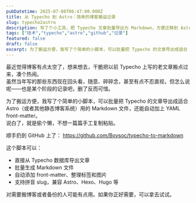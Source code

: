 ```yaml
---
pubDatetime: 2025-07-08T06:47:00.000Z
title: 从 Typecho 到 Astro：简单的博客搬运记录
slug: typecho2astro
description: 写了个小工具，把 Typecho 文章批量导出为 Markdown，方便迁移到 Astro。纯粹记录一下。
tags: ["技术","typecho","astro","github","记录"]
featured: false
draft: false
excerpt: 为了搬运方便，我写了个简单的小脚本，可以批量把 Typecho 的文章导出成适合 Astro（或者其他静态博客系统）用的 Markdown 文件，还能自动加上 YAML front-matter。  
---
```


最近觉得博客有点太空了，想来想去，干脆把以前 Typecho 上写的老文章搬点过来，凑个热闹。  
虽然当年写的那些东西现在回头看，随意、碎碎念，甚至有点不忍直视，但怎么说呢——也是某个阶段的记录吧，删了反而可惜。

为了搬运方便，我写了个简单的小脚本，可以批量把 Typecho 的文章导出成适合 Astro（或者其他静态博客系统）用的 Markdown 文件，还能自动加上 YAML front-matter。  
说白了，就是偷个懒，不想一篇篇手工复制粘贴。

顺手扔到 GitHub 上了：
https://github.com/Boysoc/typecho-to-markdown

这个脚本可以：

- 直接从 Typecho 数据库导出文章
- 批量生成 Markdown 文件
- 自动添加 front-matter、整理标签和图片
- 支持拼音 slug，兼容 Astro、Hexo、Hugo 等

对需要搬博客或者备份的人可能有点用。如果你正好需要，可以拿去试试。

